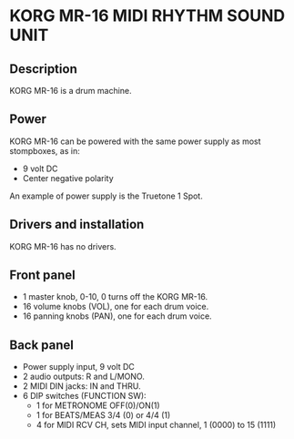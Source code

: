 # KORG MR-16 MIDI RHYTHM SOUND UNIT

## Description

KORG MR-16 is a drum machine.

## Power

KORG MR-16 can be powered with the same power supply as most stompboxes, as in: 
* 9 volt DC
* Center negative polarity

An example of power supply is the Truetone 1 Spot.

## Drivers and installation

KORG MR-16 has no drivers.

## Front panel

* 1 master knob, 0-10, 0 turns off the KORG MR-16.
* 16 volume knobs (VOL), one for each drum voice.
* 16 panning knobs (PAN), one for each drum voice.
 
## Back panel

* Power supply input, 9 volt DC
* 2 audio outputs: R and L/MONO.
* 2 MIDI DIN jacks: IN and THRU.
* 6 DIP switches (FUNCTION SW):
  * 1 for METRONOME OFF(0)/ON(1)
  * 1 for BEATS/MEAS 3/4 (0) or 4/4 (1)
  * 4 for MIDI RCV CH, sets MIDI input channel, 1 (0000) to 15 (1111)
